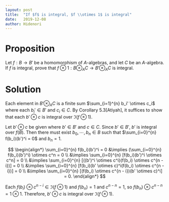 ```yaml
---
layout: post
title:  "If $f$ is integral, $f \\otimes 1$ is integral"
date:   2019-12-08
author: Hidenori
---
```


# Proposition
Let $f: B \rightarrow B'$ be a homomorphism of $A$-algebras, and let $C$ be an $A$-algebra.
If $f$ is integral, prove that $f \otimes 1: B \otimes_A C \rightarrow B' \otimes_A C$ is integral.

# Solution
Each element in $B' \otimes_A C$ is a finite sum $\sum_{i=1}^{n} b_i' \otimes c_i$ where each $b_i' \in B'$ and $c_i \in C$.
By Corollary 5.3[Atiyah], it suffices to show that each $b' \otimes c$ is integral over $\Im(f \otimes 1)$.

Let $b' \otimes c$ be given where $b' \in B'$ and $c \in C$.
Since $b' \in B'$, $b'$ is integral over $f(B)$.
Then there must exist $b_0, \cdots, b_n \in B$ such that $\sum_{i=0}^{n} f(b_i)(b')^i = 0$ and $b_n = 1$.

$$
\begin{align*}
  \sum_{i=0}^{n} f(b_i)(b')^i = 0
    &\implies (\sum_{i=0}^{n} f(b_i)(b')^i) \otimes c^n = 0 \\
    &\implies \sum_{i=0}^{n} [f(b_i)(b')^i \otimes c^n] = 0 \\
    &\implies \sum_{i=0}^{n} [((b')^i \otimes c^i)(f(b_i) \otimes c^{n - i})] = 0 \\
    &\implies \sum_{i=0}^{n} [f(b_i)(b' \otimes c)^i(f(b_i) \otimes c^{n - i})] = 0 \\
    &\implies \sum_{i=0}^{n} [(f(b_i) \otimes c^{n - i})(b' \otimes c)^i] = 0.
\end{align*}
$$

Each $f(b_i) \otimes c^{n - i} \in \Im(f \otimes 1)$ and $f(b_n) = 1$ and $c^{n - n} = 1$, so $f(b_n) \otimes c^{n - n} = 1 \otimes 1$.
Therefore, $b' \otimes c$ is integral over $\Im(f \otimes 1)$.
